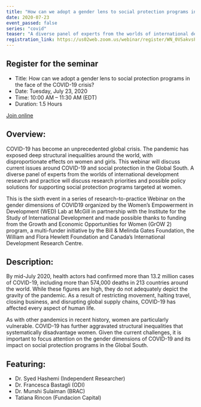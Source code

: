 ```yaml
---
title: "How can we adopt a gender lens to social protection programs in the face of the COVID-19 crisis?"
date: 2020-07-23
event_passed: false
series: "covid"
teaser: "A diverse panel of experts from the worlds of international development research and practice will discuss research priorities and possible policy solutions for supporting social protection programs targeted at women."
registration_link: https://us02web.zoom.us/webinar/register/WN_0VSakvsFS0q-KFsf2laBIQ
---
```



<div class="flex flex-col justify-center w-full rounded-lg shadow-xs md:shadow-md my-8 p-4 border border-solid border-gray-200 bg-white">
  
  <h2 class="text-gray-800 text-lg font-bold mt-1 mb-0">Register for the seminar</h2>
  
  <!--
  <h2 class="text-gray-800 text-lg font-bold mt-1 mb-0">This seminar has passed</h2>
  -->
  <ul>
    <li>Title: How can we adopt a gender lens to social protection programs in the face of the COVID-19 crisis?</li>
    <li>Date: Tuesday, July 23, 2020</li>
    <li>Time: 10:00 AM – 11:30 AM (EDT)</li>
    <li>Duration: 1.5 Hours</li>
  </ul>
  
  
  <div class="flex flex-row-reverse">
    <a class="text-white bg-dark-turquoise rounded-lg p-2 font-bold hover:no-underline hover:bg-light-turquoise" href="https://us02web.zoom.us/webinar/register/WN_0VSakvsFS0q-KFsf2laBIQ" rel="external">Join online</a>
  </div>

</div>

## Overview:

COVID-19 has become an unprecedented global crisis. The pandemic has exposed deep structural inequalities around the world, with disproportionate effects on women and girls. This webinar will discuss current issues around COVID-19 and social protection in the Global South. A diverse panel of experts from the worlds of international development research and practice will discuss research priorities and possible policy solutions for supporting social protection programs targeted at women.

This is the sixth event in a series of research-to-practice Webinar on the gender dimensions of COVID19 organized by the Women’s Empowerment in Development (WED) Lab at McGill in partnership with the Institute for the Study of International Development and made possible thanks to funding from the Growth and Economic Opportunities for Women (GrOW 2) program, a multi-funder initiative by the Bill & Melinda Gates Foundation, the William and Flora Hewlett Foundation and Canada’s International Development Research Centre. 

## Description:

By mid-July 2020, health actors had confirmed more than 13.2 million cases of COVID-19, including more than 574,000 deaths in 213 countries around the world. While these figures are high, they do not adequately depict the gravity of the pandemic. As a result of restricting movement, halting travel, closing business, and disrupting global supply chains, COVID-19 has affected every aspect of human life.

As with other pandemics in recent history, women are particularly vulnerable. COVID-19 has further aggravated structural inequalities that systematically disadvantage women. Given the current challenges, it is important to focus attention on the gender dimensions of COVID-19 and its impact on social protection programs in the Global South. 

## Featuring:

* Dr. Syed Hashemi (Independent Researcher)
* Dr. Francesca Bastagli (ODI)
* Dr. Munshi Sulaiman (BRAC)
* Tatiana Rincon (Fundacion Capital) 

